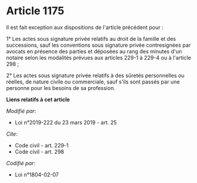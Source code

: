 # Article 1175

Il est fait exception aux dispositions de l'article précédent pour : 

1° Les actes sous signature privée relatifs au droit de la famille et des successions, sauf les conventions sous signature
privée contresignées par avocats en présence des parties et déposées au rang des minutes d'un notaire selon les modalités
prévues aux articles 229-1 à 229-4 ou à l'article 298 ; 

2° Les actes sous signature privée relatifs à des sûretés personnelles ou réelles, de nature civile ou commerciale, sauf
s'ils sont passés par une personne pour les besoins de sa profession.

**Liens relatifs à cet article**

_Modifié par_:

  - Loi n°2019-222 du 23 mars 2019 - art. 25

_Cite_:

  - Code civil - art. 229-1
  - Code civil - art. 298

_Codifié par_:

  - Loi n°1804-02-07
